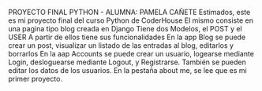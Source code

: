 PROYECTO FINAL PYTHON - ALUMNA: PAMELA CAÑETE
Estimados, este es mi proyecto final del curso Python de CoderHouse
El mismo consiste en una pagina tipo blog creada en Django
Tiene dos Modelos, el POST y el USER
A partir de ellos tiene sus funcionalidades
En la app Blog se puede crear un post, visualizar un listado de las entradas al blog, editarlos y borrarlos
En la aap Accounts se puede crear un usuario, logearse mediante Login, desloguearse mediante Logout, y Registrarse. 
También se pueden editar los datos de los usuarios.
En la pestaña about me, se lee que es mi primer proyecto. 
